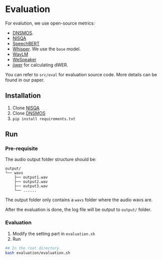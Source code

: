 # Evaluation

For evalution, we use open-source metrics:

- [DNSMOS](https://github.com/microsoft/DNS-Challenge/tree/master/DNSMOS).
- [NISQA](https://github.com/gabrielmittag/NISQA)
- [SpeechBERT](https://github.com/Takaaki-Saeki/DiscreteSpeechMetrics)
- [Whisper](https://github.com/openai/whisper). We use the `base` model.
- [WavLM](https://huggingface.co/microsoft/wavlm-base-plus-sv)
- [WeSpeaker](https://github.com/wenet-e2e/wespeaker)
- [jiwer](https://github.com/jitsi/jiwer) for calculating dWER.

You can refer to `src/eval` for evaluation source code. More details can be found in our paper. 

## Installation

1. Clone [NISQA](https://github.com/gabrielmittag/NISQA)
2. Clone [DNSMOS](https://github.com/microsoft/DNS-Challenge)
3. `pip install requirements.txt`

## Run 

### Pre-requisite

The audio output folder structure should be:

```
output/
└── wavs
    ├── output1.wav
    ├── output2.wav
    ├── output3.wav
    └── ......
```
The output folder only contains a `wavs` folder where the audio wavs are. 

After the evaluation is done, the log file will be output to `output/` folder.

### Evaluation

1. Modify the setting part in `evaluation.sh`
2. Run
```sh
## In the root directory.
bash evaluation/evaluation.sh
```

